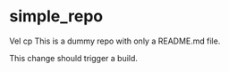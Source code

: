 # simple_repo
Vel cp
This is a dummy repo with only a README.md file.

This change should trigger a build.

